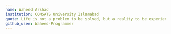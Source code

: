 ```yaml
---
name: Waheed Arshad 
institution: COMSATS University Islamabad
quote: Life is not a problem to be solved, but a reality to be experienced.
github_user: Waheed-Programmer
---
```

